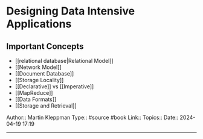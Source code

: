 # Designing Data Intensive Applications


## Important Concepts

- [[relational database|Relational Model]]
- [[Network Model]]
- [[Document Database]]
- [[Storage Locality]]
- [[Declarative]] vs [[Imperative]]
- [[MapReduce]]
- [[Data Formats]]
- [[Storage and Retrieval]]




Author:: Martin Kleppman
Type:: #source #book
Link::
Topics::
Date:: 2024-04-19 17:19

---
